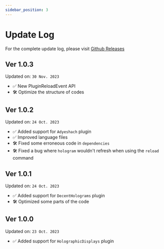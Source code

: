 ```yaml
---
sidebar_position: 3
---
```


# Update Log

For the complete update log, please visit [Github Releases](https://github.com/L1-An/YuSpawnerHologram/releases)

## Ver 1.0.3

Updated on: `30 Nov. 2023`

- ✅ New PluginReloadEvent API
- 🛠 Optimize the structure of codes

## Ver 1.0.2

Updated on: `24 Oct. 2023`

- ✅ Added support for `Adyeshach` plugin
- ✅ Improved language files
- 🛠 Fixed some erroneous code in `dependencies`
- 🛠 Fixed a bug where `hologram` wouldn't refresh when using the `reload` command

## Ver 1.0.1

Updated on: `24 Oct. 2023`

- ✅ Added support for `DecentHolograms` plugin
- 🛠 Optimized some parts of the code

## Ver 1.0.0

Updated on: `23 Oct. 2023`

- ✅ Added support for `HolographicDisplays` plugin